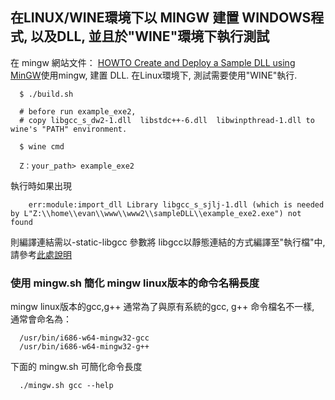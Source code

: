 
## 在LINUX/WINE環境下以 MINGW 建置 WINDOWS程式, 以及DLL, 並且於"WINE"環境下執行測試


在 mingw 網站文件：
<a href="http://www.mingw.org/wiki/sampleDLL">
HOWTO Create and Deploy a Sample DLL using MinGW</a>使用mingw, 建置 DLL. 在Linux環境下, 測試需要使用"WINE"執行.


```
  $ ./build.sh

  # before run example_exe2,
  # copy libgcc_s_dw2-1.dll  libstdc++-6.dll  libwinpthread-1.dll to wine's "PATH" environment.

  $ wine cmd

  Z：your_path> example_exe2

```

執行時如果出現
```
    err:module:import_dll Library libgcc_s_sjlj-1.dll (which is needed by L"Z:\\home\\evan\\www\\www2\\sampleDLL\\example_exe2.exe") not found

```
則編譯連結需以-static-libgcc 參數將 libgcc以靜態連結的方式編譯至"執行檔"中, 請參考<a href="https://www.qtcentre.org/threads/39639-MinGW-w64-dependency-on-LIBGCC_S_SJLJ-1-DLL">此處說明</a>

### 使用 mingw.sh 簡化 mingw linux版本的命令名稱長度

mingw linux版本的gcc,g++ 通常為了與原有系統的gcc, g++ 命令檔名不一樣, 通常會命名為：
```
  /usr/bin/i686-w64-mingw32-gcc
  /usr/bin/i686-w64-mingw32-g++
```
  下面的 mingw.sh 可簡化命令長度
```
  ./mingw.sh gcc --help
```  
